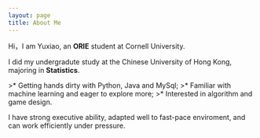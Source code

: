 ```yaml
---
layout: page
title: About Me 
---
```


Hi，I am Yuxiao, an <strong>ORIE</strong> student at Cornell University.
<p>
I did my undergradute study at the Chinese University of Hong Kong, majoring in <strong>Statistics</strong>.
<p>
>* Getting hands dirty with Python, Java and MySql;
>* Familiar with machine learning and eager to explore more;
>* Interested in algorithm and game design.

<p>
<p>
I have strong executive ability, adapted well to fast-pace enviroment, and can work efficiently under pressure.
<p>




